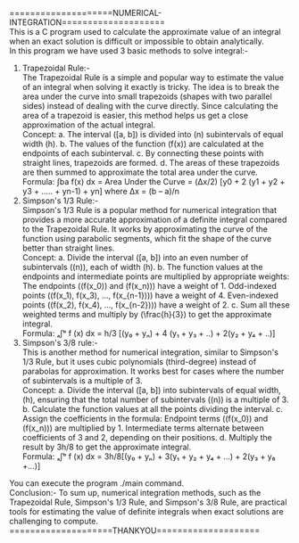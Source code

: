====================NUMERICAL-INTEGRATION====================
<BR>
This is a C program used to calculate the approximate value of an integral when an exact solution is difficult or impossible to obtain analytically. 
<BR>
In this program we have used 3 basic methods to solve integral:-<BR>
1. Trapezoidal Rule:-<BR>
    The Trapezoidal Rule is a simple and popular way to estimate the value of an integral when solving it exactly is tricky. The idea is to break the area under the curve into small trapezoids (shapes with two parallel sides) instead of dealing with the curve directly. Since calculating the area of a trapezoid is easier, this method helps us get a close approximation of the actual integral.
    <BR>
    Concept:
    a. The interval ([a, b]) is divided into (n) subintervals of equal width (h).
    b. The values of the function (f(x)) are calculated at the endpoints of each subinterval.
    c. By connecting these points with straight lines, trapezoids are formed.
    d. The areas of these trapezoids are then summed to approximate the total area under the curve.
    <BR>
    Formula:
        ∫ba f(x) dx = Area Under the Curve = (Δx/2) [y0 + 2 (y1 + y2 + y3 + ….. + yn-1) + yn]
        where Δx = (b – a)/n
    <BR>
2. Simpson's 1/3 Rule:-<BR>
    Simpson's 1/3 Rule is a popular method for numerical integration that provides a more accurate approximation of a definite integral compared to the Trapezoidal Rule. It works by approximating the curve of the function using parabolic segments, which fit the shape of the curve better than straight lines.
    <BR>
    Concept:
    a. Divide the interval ([a, b]) into an even number of subintervals ((n)), each of width (h).
    b. The function values at the endpoints and intermediate points are multiplied by appropriate weights:
        The endpoints ((f(x_0)) and (f(x_n))) have a weight of 1.
        Odd-indexed points ((f(x_1), f(x_3), ..., f(x_{n-1}))) have a weight of 4.
        Even-indexed points ((f(x_2), f(x_4), ..., f(x_{n-2}))) have a weight of 2.
    c. Sum all these weighted terms and multiply by (\frac{h}{3}) to get the approximate integral.
    <BR>
    Formula:
        ₐ∫ᵇ f (x) dx = h/3 [(y₀ + yₙ) + 4 (y₁ + y₃ + ..) + 2(y₂ + y₄ + ..)]
    <BR>
3. Simpson's 3/8 rule:-<BR>
    This is another method for numerical integration, similar to Simpson's 1/3 Rule, but it uses cubic polynomials (third-degree) instead of parabolas for approximation. It works best for cases where the number of subintervals is a multiple of 3.
    <BR>
    Concept:
    a. Divide the interval ([a, b]) into subintervals of equal width, (h), ensuring that the total number of subintervals ((n)) is a multiple of 3.
    b. Calculate the function values at all the points dividing the interval.
    c. Assign the coefficients in the formula:
        Endpoint terms ((f(x_0)) and (f(x_n))) are multiplied by 1.
        Intermediate terms alternate between coefficients of 3 and 2, depending on their positions.
    d. Multiply the result by 3h/8 to get the approximate integral.
    <BR>
    Formula:
        ₐ∫ᵇ f (x) dx = 3h/8[(y₀ + yₙ) + 3(y₁ + y₂ + y₄ + …) + 2(y₃ + y₆ +…)]
    <BR>

You can execute the program ./main command.
<BR>
Conclusion:-
    To sum up, numerical integration methods, such as the Trapezoidal Rule, Simpson's 1/3 Rule, and Simpson's 3/8 Rule, are practical tools for estimating the value of definite integrals when exact solutions are challenging to compute.
<BR>
====================THANKYOU====================
